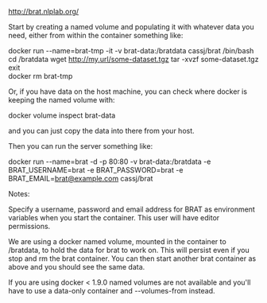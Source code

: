 http://brat.nlplab.org/

Start by creating a named volume and populating it with whatever data you need, either from within the container
something like:

  docker run --name=brat-tmp -it -v brat-data:/bratdata cassj/brat /bin/bash
  cd /bratdata
  wget http://my.url/some-dataset.tgz
  tar -xvzf some-dataset.tgz
  exit  
  docker rm brat-tmp

Or, if you have data on the host machine, you can check where docker is keeping the named volume with: 

  docker volume inspect brat-data 

and you can just copy the data into there from your host.

Then you can run the server something like: 

  docker run --name=brat -d -p 80:80 -v brat-data:/bratdata -e BRAT_USERNAME=brat -e BRAT_PASSWORD=brat -e BRAT_EMAIL=brat@example.com  cassj/brat

Notes:

Specify a username, password and email address for BRAT as environment variables when you start the container. This user will have editor permissions. 
 
We are using a docker named volume, mounted in the container to /bratdata, to hold the data for brat to work on. 
This will persist even if you stop and rm the brat container. 
You can then start another brat container as above and you should see the same data. 

If you are using docker < 1.9.0 named volumes are not available and you'll have to use a data-only container and 
--volumes-from instead.

